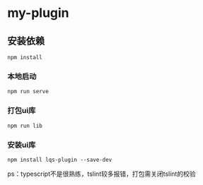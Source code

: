 # my-plugin

## 安装依赖
```
npm install
```

### 本地启动
```
npm run serve
```

### 打包ui库
```
npm run lib
```

### 安装ui库
```
npm install lqs-plugin --save-dev
```

ps：typescript不是很熟练，tslint较多报错，打包需关闭tslint的校验